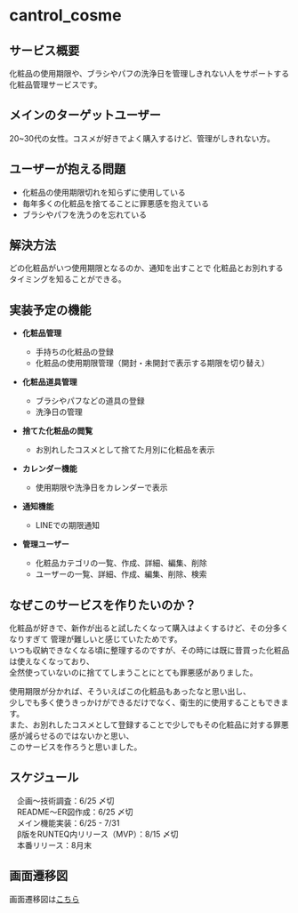 # cantrol_cosme
## **サービス概要**
 化粧品の使用期限や、ブラシやパフの洗浄日を管理しきれない人をサポートする化粧品管理サービスです。

## **メインのターゲットユーザー**
 20~30代の女性。コスメが好きでよく購入するけど、管理がしきれない方。

## **ユーザーが抱える問題**
 - 化粧品の使用期限切れを知らずに使用している
 - 毎年多くの化粧品を捨てることに罪悪感を抱えている
 - ブラシやパフを洗うのを忘れている

## **解決方法**
 どの化粧品がいつ使用期限となるのか、通知を出すことで
 化粧品とお別れするタイミングを知ることができる。

## **実装予定の機能**
- **化粧品管理**
  - 手持ちの化粧品の登録
  - 化粧品の使用期限管理（開封・未開封で表示する期限を切り替え）

- **化粧品道具管理**
  - ブラシやパフなどの道具の登録
  - 洗浄日の管理

- **捨てた化粧品の閲覧**
  - お別れしたコスメとして捨てた月別に化粧品を表示

- **カレンダー機能**
  - 使用期限や洗浄日をカレンダーで表示

- **通知機能**
  - LINEでの期限通知

- **管理ユーザー**
  - 化粧品カテゴリの一覧、作成、詳細、編集、削除
  - ユーザーの一覧、詳細、作成、編集、削除、検索

## **なぜこのサービスを作りたいのか？**
 化粧品が好きで、新作が出ると試したくなって購入はよくするけど、その分多くなりすぎて
 管理が難しいと感じていたためです。  
 いつも収納できなくなる頃に整理するのですが、その時には既に昔買った化粧品は使えなくなっており、  
 全然使っていないのに捨ててしまうことにとても罪悪感がありました。
 
 使用期限が分かれば、そういえばこの化粧品もあったなと思い出し、  
 少しでも多く使うきっかけができるだけでなく、衛生的に使用することもできます。  
 また、お別れしたコスメとして登録することで少しでもその化粧品に対する罪悪感が減らせるのではないかと思い、  
 このサービスを作ろうと思いました。

## **スケジュール**
　企画〜技術調査：6/25 〆切  
　README〜ER図作成：6/25 〆切  
　メイン機能実装：6/25 - 7/31  
　β版をRUNTEQ内リリース（MVP）：8/15 〆切  
　本番リリース：8月末

## **画面遷移図**
  画面遷移図は[こちら](https://www.figma.com/file/eEGD5dJCXB75pOQTpgGKk9/Cantrol-Cosmetics?node-id=0%3A1)